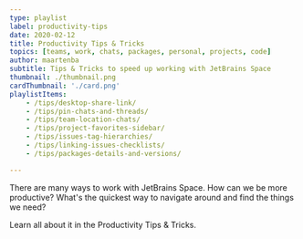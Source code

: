 ```yaml
---
type: playlist
label: productivity-tips
date: 2020-02-12
title: Productivity Tips & Tricks
topics: [teams, work, chats, packages, personal, projects, code]
author: maartenba
subtitle: Tips & Tricks to speed up working with JetBrains Space
thumbnail: ./thumbnail.png
cardThumbnail: './card.png'
playlistItems:
    - /tips/desktop-share-link/
    - /tips/pin-chats-and-threads/
    - /tips/team-location-chats/
    - /tips/project-favorites-sidebar/
    - /tips/issues-tag-hierarchies/
    - /tips/linking-issues-checklists/
    - /tips/packages-details-and-versions/

---
```



There are many ways to work with JetBrains Space. How can we be more productive? What's the quickest way to navigate around and find the things we need?

Learn all about it in the Productivity Tips & Tricks.
